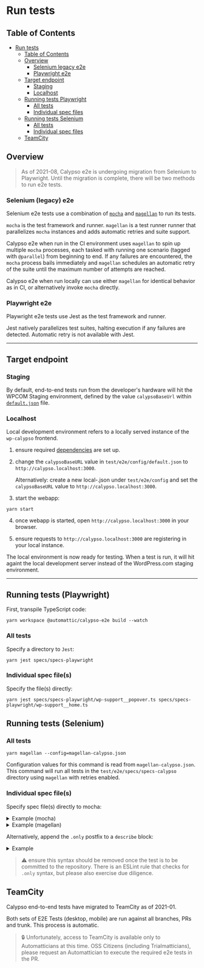 # Run tests

## Table of Contents

<!-- TOC -->

- [Run tests](#run-tests)
  - [Table of Contents](#table-of-contents)
  - [Overview](#overview)
    - [Selenium legacy e2e](#selenium-legacy-e2e)
    - [Playwright e2e](#playwright-e2e)
  - [Target endpoint](#target-endpoint)
    - [Staging](#staging)
    - [Localhost](#localhost)
  - [Running tests Playwright](#running-tests-playwright)
    - [All tests](#all-tests)
    - [Individual spec files](#individual-spec-files)
  - [Running tests Selenium](#running-tests-selenium)
    - [All tests](#all-tests)
    - [Individual spec files](#individual-spec-files)
  - [TeamCity](#teamcity)

<!-- /TOC -->

## Overview

> As of 2021-08, Calypso e2e is undergoing migration from Selenium to Playwright. Until the migration is complete, there will be two methods to run e2e tests.

### Selenium (legacy) e2e

Selenium e2e tests use a combination of [`mocha`](https://mochajs.org/) and [`magellan`](https://github.com/TestArmada/magellan) to run its tests.

`mocha` is the test framework and runner.
`magellan` is a test runner runner that parallelizes `mocha` instances and adds automatic retries and suite support.

Calypso e2e when run in the CI environment uses `magellan` to spin up multiple `mocha` processes, each tasked with running one scenario (tagged with `@parallel`) from beginning to end. If any failures are encountered, the `mocha` process bails immediately and `magellan` schedules an automatic retry of the suite until the maximum number of attempts are reached.

Calypso e2e when run locally can use either `magellan` for identical behavior as in CI, or alternatively invoke `mocha` directly.

### Playwright e2e

Playwright e2e tests use Jest as the test framework and runner.

Jest natively parallelizes test suites, halting execution if any failures are detected. Automatic retry is not available with Jest.

---

## Target endpoint

### Staging

By default, end-to-end tests run from the developer's hardware will hit the WPCOM Staging environment, defined by the value `calypsoBaseUrl` within [`default.json`](config/default.json) file.

### Localhost

Local development environment refers to a locally served instance of the `wp-calypso` frontend.

1. ensure required [dependencies](setup.md#software-environment#steps) are set up.

2. change the `calypsoBaseURL` value in `test/e2e/config/default.json` to `http://calypso.localhost:3000`.

   Alternatively: create a new local-<name>.json under `test/e2e/config` and set the `calypsoBaseURL` value to `http://calypso.localhost:3000`.

3. start the webapp:

```shell
yarn start
```

4. once webapp is started, open `http://calypso.localhost:3000` in your browser.

5. ensure requests to `http://calypso.localhost:3000` are registering in your local instance.

The local environment is now ready for testing. When a test is run, it will hit againt the local development server instead of the WordPress.com staging environment.

---

## Running tests (Playwright)

First, transpile TypeScript code:

```
yarn workspace @automattic/calypso-e2e build --watch
```

### All tests

Specify a directory to `Jest`:

```
yarn jest specs/specs-playwright
```

### Individual spec file(s)

Specify the file(s) directly:

```
yarn jest specs/specs-playwright/wp-support__popover.ts specs/specs-playwright/wp-support__home.ts
```

## Running tests (Selenium)

### All tests

```
yarn magellan --config=magellan-calypso.json
```

Configuration values for this command is read from `magellan-calypso.json`. This command will run all tests in the `test/e2e/specs/specs-calypso` directory using `magellan` with retries enabled.

### Individual spec file(s)

Specify spec file(s) directly to mocha:

<details>
<summary>Example (mocha)</summary>

```
yarn mocha specs/specs-wpcom/wp-calypso-gutenberg-coblocks-spec.js
```

</details>

<details>
<summary>Example (magellan)</summary>

```
yarn magellan --test=specs/specs-wpcom/wp-log-in-out-spec.js
```

</details>

Alternatively, append the `.only` postfix to a `describe` block:

<details>
<summary>Example</summary>

```
describe.only( 'Logging In and Out:', function() {
```

</details>

> :warning: ensure this syntax should be removed once the test is to be committed to the repository. There is an ESLint rule that checks for `.only` syntax, but please also exercise due diligence.

## TeamCity

Calypso end-to-end tests have migrated to TeamCity as of 2021-01.

Both sets of E2E Tests (desktop, mobile) are run against all branches, PRs and trunk. This process is automatic.

> :lock: Unfortunately, access to TeamCity is available only to Automatticians at this time. OSS Citizens (including Trialmatticians), please request an Automattician to execute the required e2e tests in the PR.

